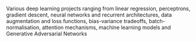 Various deep learning projects ranging from linear regression, perceptrons, gradient descent, neural networks and recurrent architectures, data augmentation and loss functions, bias-variance tradeoffs, batch-normalisation, attention mechanisms, machine learning models and Generative Adversarial Networks
